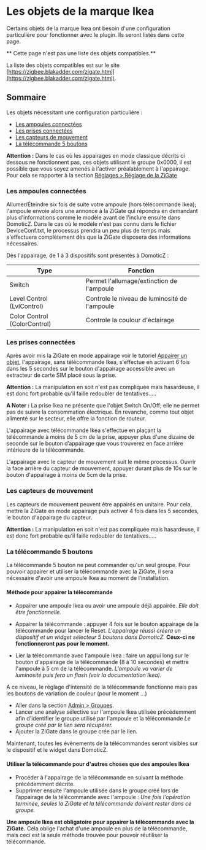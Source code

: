 # Les objets de la marque Ikea

Certains objets de la marque Ikea ont besoin d'une configuration particulière pour fonctionner avec le plugin. Ils seront listés dans cette page.

** Cette page n'est pas une liste des objets compatibles.**

La liste des objets compatibles est sur le site [https://zigbee.blakadder.com/zigate.html](https://zigbee.blakadder.com/zigate.html).


## Sommaire

Les objets nécessitant une configuration particulière :

* [Les ampoules connectées](#les-ampoules-connect%C3%A9es)
* [Les prises connectées](#les-prises-connect%C3%A9es)
* [Les capteurs de mouvement](#les-capteurs-de-mouvement)
* [La télécommande 5 boutons](#la-t%C3%A9l%C3%A9commande-5-boutons)


**Attention :** Dans le cas où les appairages en mode classique décrits ci dessous ne fonctionnent pas, ces objets utilisant le groupe 0x0000, il est possible que vous soyez amenés à l'activer préalablement à l'appairage. Pour cela se rapporter à la section [Réglages > Réglage de la ZiGate](WebUI_Reglages.md#r%C3%A9glages-de-la-zigate)

### Les ampoules connectées

Allumer/Éteindre six fois de suite votre ampoule (hors télécommande Ikea); l'ampoule envoie alors une annonce à la ZiGate qui répondra en demandant plus d'informations comme le modèle avant de l'inclure ensuite dans DomoticZ. Dans le cas où le modèle n'est pas connu dans le fichier DeviceConf.txt, le processus prendra un peu plus de temps mais s'effectuera complètement dès que la ZiGate disposera des informations nécessaires.

Dès l'appairage, de 1 à 3 dispositifs sont présentés à DomoticZ :

| Type                         | Fonction                                      |
| ---------------------------- | --------------------------------------------- |
| Switch                       | Permet l'allumage/extinction de l'ampoule     |
| Level Control (LvlControl)   | Controle le niveau de luminosité de l'ampoule |
| Color Control (ColorControl) | Controle la coulour d'éclairage               |

### Les prises connectées

Après avoir mis la ZiGate en mode appairage voir le tutoriel [Appairer un objet](Tuto_Appairage-objet.md), l'appairage, sans télécommande Ikea, s'effectue en activant 6 fois dans les 5 secondes sur le bouton d'appairage accessible avec un extracteur de carte SIM placé sous la prise.

**Attention :** La manipulation en soit n'est pas compliquée mais hasardeuse, il est donc fort probable qu'il faille redoubler de tentatives.....

**A Noter :** La prise Ikea ne présente que l'objet Switch On/Off; elle ne permet pas de suivre la consommation électrique. En revanche, comme tout objet alimenté sur le secteur, elle offre la fonction de routeur.

L'appairage avec télécommande Ikea s'effectue en plaçant la télécommande à moins de 5 cm de la prise, appuyer plus d'une dizaine de seconde sur le bouton d’appairage que vous trouverez en face arrière intérieure de la télécommande.

L'appairage avec le capteur de mouvement suit le même processus. Ouvrir la face arrière du capteur de mouvement, appuyer durant plus de 10s sur le bouton d'appairage à moins de 5cm de la prise.

### Les capteurs de mouvement

Les capteurs de mouvement peuvent être appairés en unitaire. Pour cela, mettre la ZiGate en mode appairage puis activer 4 fois dans les 5 secondes, le bouton d'appairage du capteur.

**Attention :** La manipulation en soit n'est pas compliquée mais hasardeuse, il est donc fort probable qu'il faille redoubler de tentatives.....


### La télécommande 5 boutons

La télécommande 5 bouton ne peut commander qu'un seul groupe.
Pour pouvoir appairer et utiliser la télécommande avec la ZiGate, il sera nécessaire d'avoir une ampoule Ikea au moment de l’installation.

#### Méthode pour appairer la télécommande

* Appairer une ampoule Ikea ou avoir une ampoule déjà appairée. *Elle doit être fonctionnelle.*
* Appairer la télécommande : appuyer 4 fois sur le bouton appairage de la télécommande pour lancer le Reset. *L'appairage réussi créera un dispositif et un widget sélecteur 5 boutons dans DomoticZ.* __Ceux-ci ne fonctionneront pas pour le moment.__

* Lier la télécommande avec l'ampoule Ikea : faire un appui long sur le bouton d'appairage de la télécommande (8 à 10 secondes) et mettre l'ampoule à 5 cm de la télécommande. *L'ampoule va varier de luminosité puis fera un flash (voir la documentation Ikea).*

A ce niveau, le réglage d'intensité de la télécommande fonctionne mais pas les boutons de variation de couleur (pour le moment ...)

* Aller dans la section [Admin > Groupes](WebUI_Admin.md#groupe).
* Lancer une analyse sélective sur l'ampoule Ikea utilisée précédemment afin d'identifier le groupe utilisé par l'ampoule et la télécommande *Le groupe créé par le lien sera récupérer.*
* Ajouter la ZiGate dans le groupe crée par le lien.

Maintenant, toutes les évènements de la télécommandes seront visibles sur le dispositif et le widget dans DomoticZ.


#### Utiliser la télécommande pour d'autres choses que des ampoules Ikea

* Procéder à l'appairage de la télécommande en suivant la méthode précédemment décrite.
* Supprimer ensuite l'ampoule utilisée dans le groupe créé lors de l’appairage de la télécommande avec l'ampoule : *Une fois l'opération terminée, seules la ZiGate et la télécommande doivent rester dans ce groupe.*

__Une ampoule Ikea est obligatoire pour appairer la télécommande avec la ZiGate.__ Cela oblige l'achat d'une ampoule en plus de la télécommande, mais ceci est la seule méthode trouvée pour pouvoir réutiliser la télécommande.
